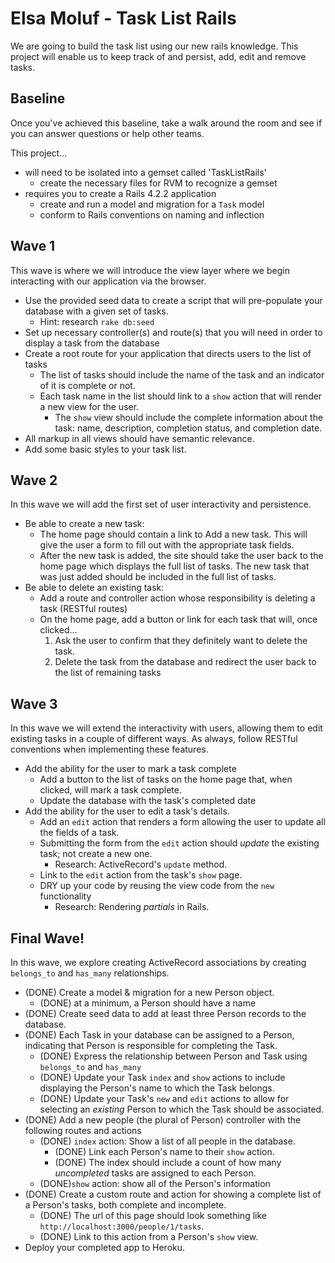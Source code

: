# Elsa Moluf - Task List Rails

We are going to build the task list using our new rails knowledge. This project will enable us to keep track of and persist, add, edit and remove tasks.

## Baseline
Once you've achieved this baseline, take a walk around the room and see if you can answer questions or help other teams.

This project...

- will need to be isolated into a gemset called 'TaskListRails'
  - create the necessary files for RVM to recognize a gemset
- requires you to create a Rails 4.2.2 application
  - create and run a model and migration for a `Task` model
  - conform to Rails conventions on naming and inflection

## Wave 1
This wave is where we will introduce the view layer where we begin interacting with our application via the browser.

- Use the provided seed data to create a script that will pre-populate your database with a given set of tasks.
  - Hint: research `rake db:seed`
- Set up necessary controller(s) and route(s) that you will need in order to display a task from the database
- Create a root route for your application that directs users to the list of tasks
  - The list of tasks should include the name of the task and an indicator of it is complete or not.
  - Each task name in the list should link to a `show` action that will render a new view for the user.
    - The `show` view should include the complete information about the task: name, description, completion status, and completion date.
- All markup in all views should have semantic relevance.
- Add some basic styles to your task list.

## Wave 2
In this wave we will add the first set of user interactivity and persistence.

- Be able to create a new task:
  - The home page should contain a link to Add a new task. This will give the user a form to fill out with the appropriate task fields.
  - After the new task is added, the site should take the user back to the home page which displays the full list of tasks. The new task that was just added should be included in the full list of tasks.
- Be able to delete an existing task:
  - Add a route and controller action whose responsibility is deleting a task (RESTful routes)
  - On the home page, add a button or link for each task that will, once clicked...
    1. Ask the user to confirm that they definitely want to delete the task.
    1. Delete the task from the database and redirect the user back to the list of remaining tasks

## Wave 3
In this wave we will extend the interactivity with users, allowing them to edit existing tasks in a couple of different ways. As always, follow RESTful conventions when implementing these features.

- Add the ability for the user to mark a task complete
  - Add a button to the list of tasks on the home page that, when clicked, will mark a task complete.
  - Update the database with the task's completed date
- Add the ability for the user to edit a task's details.
  - Add an `edit` action that renders a form allowing the user to update all the fields of a task.
  - Submitting the form from the `edit` action should _update_ the existing task; not create a new one.
    - Research: ActiveRecord's `update` method.
  - Link to the `edit` action from the task's `show` page.
  - DRY up your code by reusing the view code from the `new` functionality
    - Research: Rendering _partials_ in Rails.

## Final Wave!
In this wave, we explore creating ActiveRecord associations by creating `belongs_to` and `has_many` relationships.

- (DONE) Create a model & migration for a new Person object.
  - (DONE) at a minimum, a Person should have a name
- (DONE) Create seed data to add at least three Person records to the database.
- (DONE) Each Task in your database can be assigned to a Person, indicating that Person is responsible for completing the Task.
  - (DONE) Express the relationship between Person and Task using `belongs_to` and `has_many`
  - (DONE) Update your Task `index` and `show` actions to include displaying the Person's name to which the Task belongs.
  - (DONE) Update your Task's `new` and `edit` actions to allow for selecting an _existing_ Person to which the Task should be associated.
- (DONE) Add a new people (the plural of Person) controller with the following routes and actions
  - (DONE) `index` action: Show a list of all people in the database.
    - (DONE) Link each Person's name to their `show` action.
    - (DONE) The index should include a count of how many _uncompleted_ tasks are assigned to each Person.
  - (DONE)`show` action: show all of the Person's information
- (DONE) Create a custom route and action for showing a complete list of a Person's tasks, both complete and incomplete.
  - (DONE) The url of this page should look something like `http://localhost:3000/people/1/tasks`.
  - (DONE) Link to this action from a Person's `show` view.
- Deploy your completed app to Heroku.
